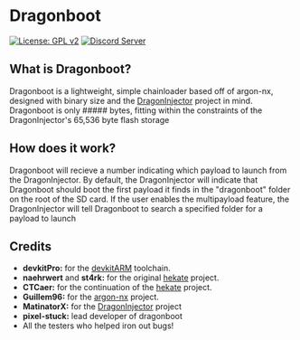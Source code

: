 # Dragonboot

[![License: GPL v2](https://img.shields.io/badge/License-GPL%20v2-blue.svg)](https://www.gnu.org/licenses/gpl-2.0.html)
<a href="https://discord.gg/ez2HCgK"><img src="https://discordapp.com/api/guilds/488214231540301826/embed.png" alt="Discord Server" /></a>

## What is Dragonboot?

Dragonboot is a lightweight, simple chainloader based off of argon-nx, designed with binary size and the [DragonInjector](https://github.com/dragoninjector-project/DragonInjector-Project) project in mind. Dragonboot is only ##### bytes, fitting within the constraints of the DragonInjector's 65,536 byte flash storage

## How does it work?

Dragonboot will recieve a number indicating which payload to launch from the DragonInjector. By default, the DragonInjector will indicate that Dragonboot should boot the first payload it finds in the "dragonboot" folder on the root of the SD card. If the user enables the multipayload feature, the DragonInjector will tell Dragonboot to search a specified folder for a payload to launch

## Credits

* __devkitPro:__ for the [devkitARM](https://devkitpro.org/) toolchain.
* __naehrwert__ and __st4rk:__ for the original [hekate](https://github.com/nwert/hekate) project.
* __CTCaer:__ for the continuation of the [hekate](https://github.com/CTCaer/hekate) project.
* __Guillem96:__ for the [argon-nx](https://github.com/Guillem96/argon-nx) project.
* __MatinatorX:__ for the [DragonInjector](https://github.com/dragoninjector-project/DragonInjector-Project) project
* __pixel-stuck:__ lead developer of dragonboot
* All the testers who helped iron out bugs!
